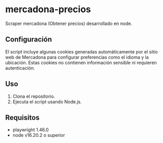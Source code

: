 # mercadona-precios
Scraper mercadona (Obtener precios) desarrollado en node.

## Configuración
El script incluye algunas cookies generadas automáticamente por el sitio web de Mercadona para configurar preferencias como el idioma y la ubicación. Estas cookies no contienen información sensible ni requieren autenticación.

## Uso
1. Clona el repositorio.
2. Ejecuta el script usando Node.js.

## Requisitos
- playwright 1.46.0
- node v16.20.2 o superior
